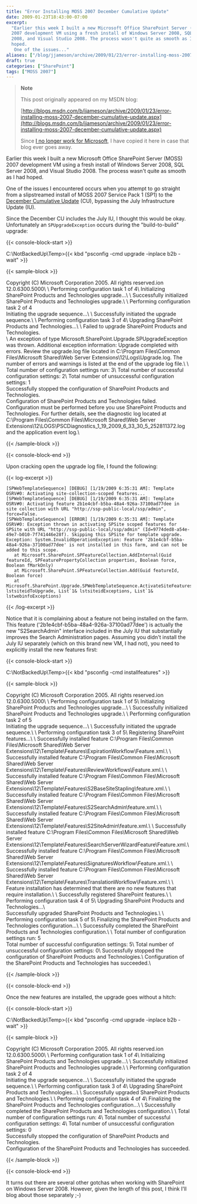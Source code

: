 ```yaml
---
title: "Error Installing MOSS 2007 December Cumulative Update"
date: 2009-01-23T18:43:00-07:00
excerpt:
  "Earlier this week I built a new Microsoft Office SharePoint Server (MOSS)
  2007 development VM using a fresh install of Windows Server 2008, SQL Server
  2008, and Visual Studio 2008. The process wasn't quite as smooth as I had
  hoped. 
   One of the issues..."
aliases: ["/blog/jjameson/archive/2009/01/23/error-installing-moss-2007-december-cumulative-update.aspx"]
draft: true
categories: ["SharePoint"]
tags: ["MOSS 2007"]
---
```


> **Note**
>
> This post originally appeared on my MSDN blog:
>
> [http://blogs.msdn.com/b/jjameson/archive/2009/01/23/error-installing-moss-2007-december-cumulative-update.aspx](http://blogs.msdn.com/b/jjameson/archive/2009/01/23/error-installing-moss-2007-december-cumulative-update.aspx)
>
> Since
> [I no longer work for Microsoft](/blog/jjameson/2011/09/02/last-day-with-microsoft),
> I have copied it here in case that blog ever goes away.

Earlier this week I built a new Microsoft Office SharePoint Server (MOSS) 2007
development VM using a fresh install of Windows Server 2008, SQL Server 2008,
and Visual Studio 2008. The process wasn't quite as smooth as I had hoped.

One of the issues I encountered occurs when you attempt to go straight from a
slipstreamed install of MOSS 2007 Service Pack 1 (SP1) to the
[December Cumulative Update](http://support.microsoft.com/kb/960011) (CU),
bypassing the July Infrastructure Update (IU).

Since the December CU includes the July IU, I thought this would be okay.
Unfortunately an `SPUpgradeException` occurs during the "build-to-build"
upgrade:

{{< console-block-start >}}

C:\NotBackedUp\Temp&gt;{{< kbd "psconfig -cmd upgrade -inplace b2b -wait" >}}

{{< sample-block >}}

Copyright (C) Microsoft Corporation 2005. All rights reserved.ion
12.0.6300.5000\ \ Performing configuration task 1 of 4\ Initializing SharePoint
Products and Technologies upgrade...\ \ Successfully initialized SharePoint
Products and Technologies upgrade.\ \ Performing configuration task 2 of 4\
Initiating the upgrade sequence...\ \ Successfully initiated the upgrade
sequence.\ \ Performing configuration task 3 of 4\ Upgrading SharePoint Products
and Technologies...\ \ Failed to upgrade SharePoint Products and Technologies.\
\ An exception of type Microsoft.SharePoint.Upgrade.SPUpgradeException was
thrown. Additional exception information: Upgrade completed with errors. Review
the upgrade.log file located in C:\Program Files\Common Files\Microsoft
Shared\Web Server Extensions\12\Logs\Upgrade.log. The number of errors and
warnings is listed at the end of the upgrade log file.\ \ Total number of
configuration settings run: 3\ Total number of successful configuration
settings: 2\ Total number of unsuccessful configuration settings: 1\
Successfully stopped the configuration of SharePoint Products and Technologies.\
Configuration of SharePoint Products and Technologies failed. Configuration must
be performed before you use SharePoint Products and Technologies. For further
details, see the diagnostic log located at C:\Program Files\Common
Files\Microsoft Shared\Web Server
Extensions\12\LOGS\PSCDiagnostics\_1\_19\_2009\_6\_33\_30\_5\_252811372.log and
the application event log.\

{{< /sample-block >}}

{{< console-block-end >}}

Upon cracking open the upgrade log file, I found the following:

{{< log-excerpt >}}

```
[SPWebTemplateSequence] [DEBUG] [1/19/2009 6:35:31 AM]: Template OSRV#0: Activating site-collection-scoped features...
[SPWebTemplateSequence] [DEBUG] [1/19/2009 6:35:31 AM]: Template OSRV#0: Activating feature 2b1e4cbf-b5ba-48a4-926a-37100ad77dee in site collection with URL "http://ssp-public-local/ssp/admin", force=False.
[SPWebTemplateSequence] [ERROR] [1/19/2009 6:35:31 AM]: Template OSRV#0: Exception thrown in activating SPSite scoped features for SPSite with URL "http://ssp-public-local/ssp/admin" (Id=9774ded8-a54e-49e7-b010-7f741446e28f). Skipping this SPSite for template upgrade.  Exception: System.InvalidOperationException: Feature '2b1e4cbf-b5ba-48a4-926a-37100ad77dee' is not installed in this farm, and can not be added to this scope.
   at Microsoft.SharePoint.SPFeatureCollection.AddInternal(Guid featureId, SPFeaturePropertyCollection properties, Boolean force, Boolean fMarkOnly)
   at Microsoft.SharePoint.SPFeatureCollection.Add(Guid featureId, Boolean force)
   at Microsoft.SharePoint.Upgrade.SPWebTemplateSequence.ActivateSiteFeatures(List`1 lstsiteidToUpgrade, List`1& lstsiteidExceptions, List`1& lstwebinfoExceptions)
```

{{< /log-excerpt >}}

Notice that it is complaining about a feature not being installed on the farm.
This feature ('2b1e4cbf-b5ba-48a4-926a-37100ad77dee') is actually the new
"S2SearchAdmin" interface included in the July IU that substantially improves
the Search Administration pages. Assuming you didn't install the July IU
separately (which on this brand new VM, I had not), you need to explicitly
install the new features first:

{{< console-block-start >}}

C:\NotBackedUp\Temp&gt;{{< kbd "psconfig -cmd installfeatures" >}}

{{< sample-block >}}

Copyright (C) Microsoft Corporation 2005. All rights reserved.ion
12.0.6300.5000\ \ Performing configuration task 1 of 5\ Initializing SharePoint
Products and Technologies upgrade...\ \ Successfully initialized SharePoint
Products and Technologies upgrade.\ \ Performing configuration task 2 of 5\
Initiating the upgrade sequence...\ \ Successfully initiated the upgrade
sequence.\ \ Performing configuration task 3 of 5\ Registering SharePoint
features...\ \ Successfully installed feature C:\Program Files\Common
Files\Microsoft Shared\Web Server
Extensions\12\Template\Features\ExpirationWorkflow\Feature.xml.\ \ Successfully
installed feature C:\Program Files\Common Files\Microsoft Shared\Web Server
Extensions\12\Template\Features\ReviewWorkflows\Feature.xml.\ \ Successfully
installed feature C:\Program Files\Common Files\Microsoft Shared\Web Server
Extensions\12\Template\Features\S2BaseSiteStapling\feature.xml.\ \ Successfully
installed feature C:\Program Files\Common Files\Microsoft Shared\Web Server
Extensions\12\Template\Features\S2SearchAdmin\feature.xml.\ \ Successfully
installed feature C:\Program Files\Common Files\Microsoft Shared\Web Server
Extensions\12\Template\Features\S2SiteAdmin\feature.xml.\ \ Successfully
installed feature C:\Program Files\Common Files\Microsoft Shared\Web Server
Extensions\12\Template\Features\SearchServerWizardFeature\Feature.xml.\ \
Successfully installed feature C:\Program Files\Common Files\Microsoft
Shared\Web Server
Extensions\12\Template\Features\SignaturesWorkflow\Feature.xml.\ \ Successfully
installed feature C:\Program Files\Common Files\Microsoft Shared\Web Server
Extensions\12\Template\Features\TranslationWorkflow\Feature.xml.\ \ Feature
installation has determined that there are no new features that require
installation.\ \ Successfully registered SharePoint features.\ \ Performing
configuration task 4 of 5\ Upgrading SharePoint Products and Technologies...\ \
Successfully upgraded SharePoint Products and Technologies.\ \ Performing
configuration task 5 of 5\ Finalizing the SharePoint Products and Technologies
configuration...\ \ Successfully completed the SharePoint Products and
Technologies configuration.\ \ Total number of configuration settings run: 5\
Total number of successful configuration settings: 5\ Total number of
unsuccessful configuration settings: 0\ Successfully stopped the configuration
of SharePoint Products and Technologies.\ Configuration of the SharePoint
Products and Technologies has succeeded.\

{{< /sample-block >}}

{{< console-block-end >}}

Once the new features are installed, the upgrade goes without a hitch:

{{< console-block-start >}}

C:\NotBackedUp\Temp&gt;{{< kbd "psconfig -cmd upgrade -inplace b2b -wait" >}}

{{< sample-block >}}

Copyright (C) Microsoft Corporation 2005. All rights reserved.ion
12.0.6300.5000\ \ Performing configuration task 1 of 4\ Initializing SharePoint
Products and Technologies upgrade...\ \ Successfully initialized SharePoint
Products and Technologies upgrade.\ \ Performing configuration task 2 of 4\
Initiating the upgrade sequence...\ \ Successfully initiated the upgrade
sequence.\ \ Performing configuration task 3 of 4\ Upgrading SharePoint Products
and Technologies...\ \ Successfully upgraded SharePoint Products and
Technologies.\ \ Performing configuration task 4 of 4\ Finalizing the SharePoint
Products and Technologies configuration...\ \ Successfully completed the
SharePoint Products and Technologies configuration.\ \ Total number of
configuration settings run: 4\ Total number of successful configuration
settings: 4\ Total number of unsuccessful configuration settings: 0\
Successfully stopped the configuration of SharePoint Products and Technologies.\
Configuration of the SharePoint Products and Technologies has succeeded.

{{< /sample-block >}}

{{< console-block-end >}}

It turns out there are several other gotchas when working with SharePoint on
Windows Server 2008. However, given the length of this post, I think I'll blog
about those separately ;-)
